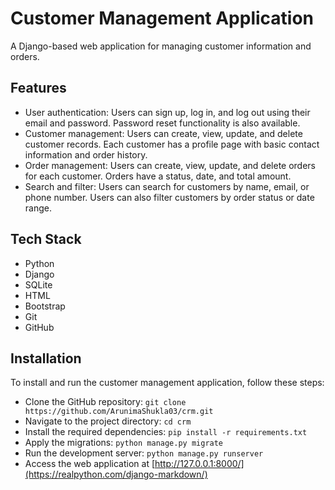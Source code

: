 # Customer Management Application

A Django-based web application for managing customer information and orders.

## Features

- User authentication: Users can sign up, log in, and log out using their email and password. Password reset functionality is also available.
- Customer management: Users can create, view, update, and delete customer records. Each customer has a profile page with basic contact information and order history.
- Order management: Users can create, view, update, and delete orders for each customer. Orders have a status, date, and total amount.
- Search and filter: Users can search for customers by name, email, or phone number. Users can also filter customers by order status or date range.

## Tech Stack

- Python
- Django
- SQLite
- HTML
- Bootstrap
- Git
- GitHub

## Installation

To install and run the customer management application, follow these steps:

- Clone the GitHub repository: `git clone https://github.com/ArunimaShukla03/crm.git`
- Navigate to the project directory: `cd crm`
- Install the required dependencies: `pip install -r requirements.txt`
- Apply the migrations: `python manage.py migrate`
- Run the development server: `python manage.py runserver`
- Access the web application at [http://127.0.0.1:8000/](https://realpython.com/django-markdown/)
